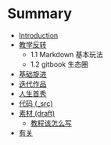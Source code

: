 # Summary

* [Introduction](README.md)
* [教学反转](0MOOC/README.md)
   * 1.1 Markdown 基本玩法
   * 1.2 gitbook 生态圈
* [基础旋进](1sTry/README.md)
* [迭代作品](2nDev/README.md)
* [人生首秀](3rDemo/README.md)
* [代码 (_src)](_src/README.md)
* [素材 (draft)](draft/README.md)
   * [教程该怎么写](draft/how2tutorial.md)
* [有关](ABOUT.md)


